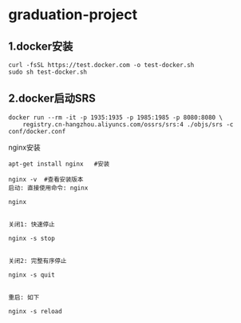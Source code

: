 # graduation-project
## 1.docker安装

```
curl -fsSL https://test.docker.com -o test-docker.sh
sudo sh test-docker.sh
```



## 2.docker启动SRS

```
docker run --rm -it -p 1935:1935 -p 1985:1985 -p 8080:8080 \
    registry.cn-hangzhou.aliyuncs.com/ossrs/srs:4 ./objs/srs -c conf/docker.conf
```

nginx安装

```
apt-get install nginx   #安装

nginx -v  #查看安装版本
启动: 直接使用命令: nginx

nginx


关闭1: 快速停止

nginx -s stop


关闭2: 完整有序停止

nginx -s quit


重启: 如下

nginx -s reload
```

